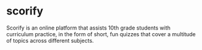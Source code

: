 # scorify
Scorify is an online platform that assists 10th grade students with curriculum practice, in the form of short,  fun quizzes that cover a multitude of topics across different subjects.
